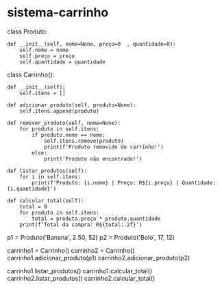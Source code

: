 # sistema-carrinho


class Produto:

    def __init__(self, nome=None, preço=0  , quantidade=0):
        self.nome = nome
        self.preço = preço
        self.quantidade = quantidade

class Carrinho():

    def __init__(self):
        self.itens = []

    def adicionar_produto(self, produto=None):
        self.itens.append(produto)

    def remover_produto(self, nome=None):
        for produto in self.itens:
            if produto.nome == nome:
                self.itens.remove(produto)
                print(f'Produto removido do carrinho!')
            else:
                print('Produto não encontrado!')

    def listar_produtos(self):
        for i in self.itens:
            print(f'Produto: {i.nome} | Preço: R${i.preço} | Quantidade: {i.quantidade}')

    def calcular_total(self):
        total = 0
        for produto in self.itens:
            total = produto.preço * produto.quantidade
        print(f'Total da compra: R${total:.2f}')



p1 = Produto('Banana', 2.50, 52)
p2 = Produto('Bolo', 17, 12)

carrinho1 = Carrinho()
carrinho2 = Carrinho()
carrinho1.adicionar_produto(p1)
carrinho2.adicionar_produto(p2)



carrinho1.listar_produtos()
carrinho1.calcular_total()
carrinho2.listar_produtos()
carrinho2.calcular_total()



